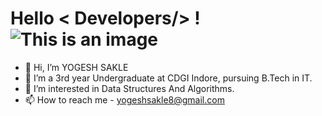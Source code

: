 # Hello < Developers/> ! ![This is an image](https://raw.githubusercontent.com/MartinHeinz/MartinHeinz/master/wave.gif)


- 👋 Hi, I’m YOGESH SAKLE
- 🌱 I’m a 3rd year Undergraduate at CDGI Indore, pursuing B.Tech in IT.
- 👀 I’m interested in Data Structures And Algorithms.
- 📫 How to reach me - yogeshsakle8@gmail.com



<!---
y0gesh02/y0gesh02 is a ✨ special ✨ repository because its `README.md` (this file) appears on your GitHub profile.
You can click the Preview link to take a look at your changes.
--->
